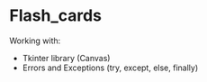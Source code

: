# Flash_cards

Working with:
- Tkinter library (Canvas)
- Errors and Exceptions (try, except, else, finally)
